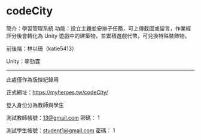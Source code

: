 # codeCity
簡介：學習管理系統
功能：設立主題並安排子任務，可上傳截圖或留言，作業經評分後會轉化為 Unity 遊戲中的建築物，並累積遊戲代幣，可兌換特殊裝飾物。

前後端：林以珊（katie5413）

Unity：李勁霆


---

此處僅作為版控紀錄用

正式網址：https://myheroes.tw/codeCity/

登入身份分為教師與學生

測試教師帳號：13@gmail.com
密碼： 1

測試學生帳號：student1@gmail.com
密碼： 1

